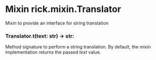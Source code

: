 # Mixin rick.mixin.**Translator**

Mixin to provide an interface for string translation

### Translator.**t(text: str) -> str:**

Method signature to perform a string translation. By default, the mixin implementation returns the passed *text* value.